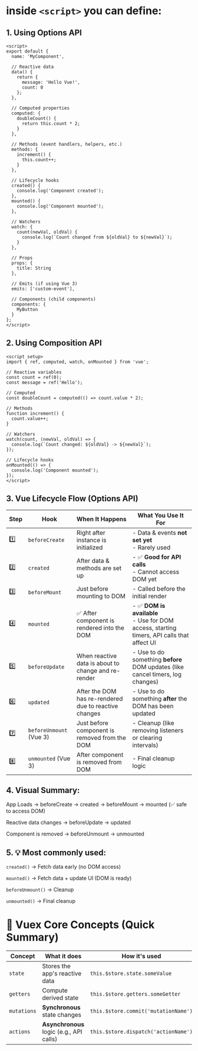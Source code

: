 # inside `<script>` you can define:
## 1. Using Options API
```
<script>
export default {
  name: 'MyComponent',

  // Reactive data
  data() {
    return {
      message: 'Hello Vue!',
      count: 0
    };
  },

  // Computed properties
  computed: {
    doubleCount() {
      return this.count * 2;
    }
  },

  // Methods (event handlers, helpers, etc.)
  methods: {
    increment() {
      this.count++;
    }
  },

  // Lifecycle hooks
  created() {
    console.log('Component created');
  },
  mounted() {
    console.log('Component mounted');
  },

  // Watchers
  watch: {
    count(newVal, oldVal) {
      console.log(`Count changed from ${oldVal} to ${newVal}`);
    }
  },

  // Props
  props: {
    title: String
  },

  // Emits (if using Vue 3)
  emits: ['custom-event'],

  // Components (child components)
  components: {
    MyButton
  }
};
</script>
```

## 2. Using Composition API

```
<script setup>
import { ref, computed, watch, onMounted } from 'vue';

// Reactive variables
const count = ref(0);
const message = ref('Hello');

// Computed
const doubleCount = computed(() => count.value * 2);

// Methods
function increment() {
  count.value++;
}

// Watchers
watch(count, (newVal, oldVal) => {
  console.log(`Count changed: ${oldVal} -> ${newVal}`);
});

// Lifecycle hooks
onMounted(() => {
  console.log('Component mounted');
});
</script>
```

## 3. Vue Lifecycle Flow (Options API)
| Step | Hook                    | When It Happens                                       | What You Use It For                                                                         |
| ---- | ----------------------- | ----------------------------------------------------- | ------------------------------------------------------------------------------------------- |
| 1️⃣  | `beforeCreate`          | Right after instance is initialized                   | - Data & events **not set yet**<br>- Rarely used                                            |
| 2️⃣  | `created`               | After data & methods are set up                       | - ✅ **Good for API calls**<br>- Cannot access DOM yet                                       |
| 3️⃣  | `beforeMount`           | Just before mounting to DOM                           | - Called before the initial render                                                          |
| 4️⃣  | `mounted`               | ✅ After component is rendered into the DOM            | - ✅ **DOM is available**<br>- Use for DOM access, starting timers, API calls that affect UI |
| 5️⃣  | `beforeUpdate`          | When reactive data is about to change and re-render   | - Use to do something **before** DOM updates (like cancel timers, log changes)              |
| 6️⃣  | `updated`               | After the DOM has re-rendered due to reactive changes | - Use to do something **after** the DOM has been updated                                    |
| 7️⃣  | `beforeUnmount` (Vue 3) | Just before component is removed from the DOM         | - Cleanup (like removing listeners or clearing intervals)                                   |
| 8️⃣  | `unmounted` (Vue 3)     | After component is removed from DOM                   | - Final cleanup logic                                                                       |
## 4. Visual Summary:
App Loads →
  beforeCreate →
  created →
  beforeMount →
  mounted (✅ safe to access DOM)

Reactive data changes →
  beforeUpdate →
  updated

Component is removed →
  beforeUnmount →
  unmounted

## 5. 💡 Most commonly used:
`created()` → Fetch data early (no DOM access)

`mounted()` → Fetch data + update UI (DOM is ready)

`beforeUnmount()` → Cleanup

`unmounted()` → Final cleanup

# 🧩 Vuex Core Concepts (Quick Summary)
| Concept     | What it does                             | How it's used                        |
| ----------- | ---------------------------------------- | ------------------------------------ |
| `state`     | Stores the app's reactive data           | `this.$store.state.someValue`        |
| `getters`   | Compute derived state                    | `this.$store.getters.someGetter`     |
| `mutations` | **Synchronous** state changes            | `this.$store.commit('mutationName')` |
| `actions`   | **Asynchronous** logic (e.g., API calls) | `this.$store.dispatch('actionName')` |
